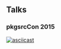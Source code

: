 ## Talks

### pkgsrcCon 2015

[![asciicast](https://asciinema.org/a/b5268o4dkffeebjox9d8mc3hs.png)](https://asciinema.org/a/b5268o4dkffeebjox9d8mc3hs)
